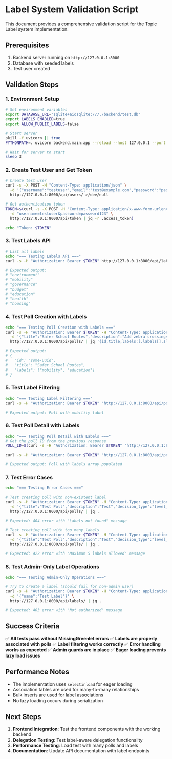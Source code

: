 # Label System Validation Script

This document provides a comprehensive validation script for the Topic Label system implementation.

## Prerequisites

1. Backend server running on `http://127.0.0.1:8000`
2. Database with seeded labels
3. Test user created

## Validation Steps

### 1. Environment Setup

```bash
# Set environment variables
export DATABASE_URL="sqlite+aiosqlite:///./backend/test.db"
export LABELS_ENABLED=true
export ALLOW_PUBLIC_LABELS=false

# Start server
pkill -f uvicorn || true
PYTHONPATH=. uvicorn backend.main:app --reload --host 127.0.0.1 --port 8000 &

# Wait for server to start
sleep 3
```

### 2. Create Test User and Get Token

```bash
# Create test user
curl -s -X POST -H "Content-Type: application/json" \
  -d '{"username":"testuser","email":"test@example.com","password":"password123"}' \
  http://127.0.0.1:8000/api/users/ >/dev/null

# Get authentication token
TOKEN=$(curl -s -X POST -H "Content-Type: application/x-www-form-urlencoded" \
  -d "username=testuser&password=password123" \
  http://127.0.0.1:8000/api/token | jq -r .access_token)

echo "Token: $TOKEN"
```

### 3. Test Labels API

```bash
# List all labels
echo "=== Testing Labels API ==="
curl -s -H "Authorization: Bearer $TOKEN" http://127.0.0.1:8000/api/labels/ | jq '.[].slug'

# Expected output:
# "environment"
# "mobility"
# "governance"
# "budget"
# "education"
# "health"
# "housing"
```

### 4. Test Poll Creation with Labels

```bash
echo "=== Testing Poll Creation with Labels ==="
curl -s -H "Authorization: Bearer $TOKEN" -H "Content-Type: application/json" \
  -d '{"title":"Safer School Routes","description":"Add zebra crossings near the school","decision_type":"level_b","labels":["mobility","education"]}' \
  http://127.0.0.1:8000/api/polls/ | jq '{id,title,labels:[.labels[].slug]}'

# Expected output:
# {
#   "id": "some-uuid",
#   "title": "Safer School Routes",
#   "labels": ["mobility", "education"]
# }
```

### 5. Test Label Filtering

```bash
echo "=== Testing Label Filtering ==="
curl -s -H "Authorization: Bearer $TOKEN" "http://127.0.0.1:8000/api/polls/?label=mobility" | jq '.[0] | {id,title,labels:[.labels[].slug]}'

# Expected output: Poll with mobility label
```

### 6. Test Poll Detail with Labels

```bash
echo "=== Testing Poll Detail with Labels ==="
# Get the poll ID from the previous response
POLL_ID=$(curl -s -H "Authorization: Bearer $TOKEN" "http://127.0.0.1:8000/api/polls/?label=mobility" | jq -r '.[0].id')

curl -s -H "Authorization: Bearer $TOKEN" "http://127.0.0.1:8000/api/polls/$POLL_ID" | jq '{id,title,labels:[.labels[].slug]}'

# Expected output: Poll with labels array populated
```

### 7. Test Error Cases

```bash
echo "=== Testing Error Cases ==="

# Test creating poll with non-existent label
curl -s -H "Authorization: Bearer $TOKEN" -H "Content-Type: application/json" \
  -d '{"title":"Test Poll","description":"Test","decision_type":"level_b","labels":["non-existent"]}' \
  http://127.0.0.1:8000/api/polls/ | jq .

# Expected: 404 error with "Labels not found" message

# Test creating poll with too many labels
curl -s -H "Authorization: Bearer $TOKEN" -H "Content-Type: application/json" \
  -d '{"title":"Test Poll","description":"Test","decision_type":"level_b","labels":["mobility","education","health","housing","budget","governance"]}' \
  http://127.0.0.1:8000/api/polls/ | jq .

# Expected: 422 error with "Maximum 5 labels allowed" message
```

### 8. Test Admin-Only Label Operations

```bash
echo "=== Testing Admin-Only Operations ==="

# Try to create a label (should fail for non-admin user)
curl -s -H "Authorization: Bearer $TOKEN" -H "Content-Type: application/json" \
  -d '{"name":"Test Label"}' \
  http://127.0.0.1:8000/api/labels/ | jq .

# Expected: 403 error with "Not authorized" message
```

## Success Criteria

✅ **All tests pass without MissingGreenlet errors**
✅ **Labels are properly associated with polls**
✅ **Label filtering works correctly**
✅ **Error handling works as expected**
✅ **Admin guards are in place**
✅ **Eager loading prevents lazy load issues**

## Performance Notes

- The implementation uses `selectinload` for eager loading
- Association tables are used for many-to-many relationships
- Bulk inserts are used for label associations
- No lazy loading occurs during serialization

## Next Steps

1. **Frontend Integration**: Test the frontend components with the working backend
2. **Delegation Testing**: Test label-aware delegation functionality
3. **Performance Testing**: Load test with many polls and labels
4. **Documentation**: Update API documentation with label endpoints

